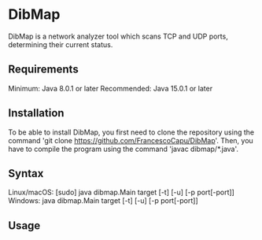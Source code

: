 # DibMap
DibMap is a network analyzer tool which scans TCP and UDP ports, determining their current status.

## Requirements
Minimum: Java 8.0.1 or later
Recommended: Java 15.0.1 or later

## Installation
To be able to install DibMap, you first need to clone the repository using the command 'git clone https://github.com/FrancescoCapu/DibMap'.
Then, you have to compile the program using the command 'javac dibmap/*.java'.

## Syntax
Linux/macOS: [sudo] java dibmap.Main target [-t] [-u] [-p port[-port]]
Windows: java dibmap.Main target [-t] [-u] [-p port[-port]]

## Usage
